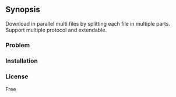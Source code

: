 ## Synopsis

Download in parallel multi files by splitting each file in multiple parts. Support multiple protocol and extendable. 

### Problem


### Installation


### License

Free